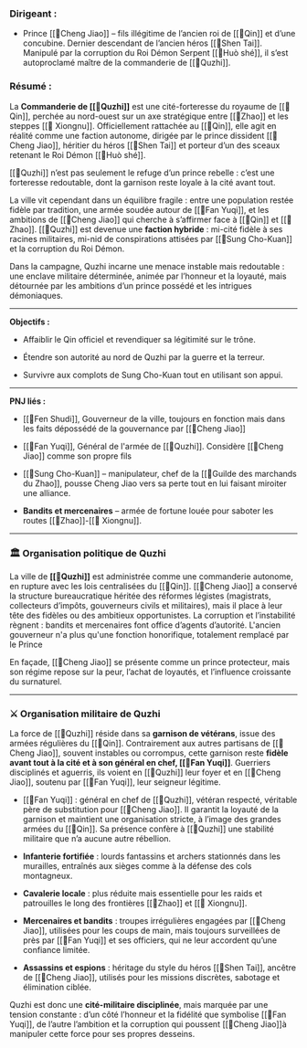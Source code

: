 ### Dirigeant :

- Prince [[👑Cheng Jiao]] – fils illégitime de l’ancien roi de [[🏯Qin]] et d’une concubine. Dernier descendant de l’ancien héros [[🦋Shen Tai]]. Manipulé par la corruption du Roi Démon Serpent [[🐲Huò shé]], il s’est autoproclamé maître de la commanderie de [[🏰Quzhi]].

### Résumé :

La **Commanderie de [[🏰Quzhi]]** est une cité-forteresse du royaume de [[🏯Qin]], perchée au nord-ouest sur un axe stratégique entre [[🏯Zhao]] et les steppes [[🏯 Xiongnu]]. Officiellement rattachée au [[🏯Qin]], elle agit en réalité comme une faction autonome, dirigée par le prince dissident [[👑Cheng Jiao]], héritier du héros [[🦋Shen Tai]] et porteur d’un des sceaux retenant le Roi Démon [[🐲Huò shé]].

[[🏰Quzhi]] n’est pas seulement le refuge d’un prince rebelle : c’est une forteresse redoutable, dont la garnison reste loyale à la cité avant tout. 

La ville vit cependant dans un équilibre fragile : entre une population restée fidèle par tradition, une armée soudée autour de [[👤Fan Yuqi]], et les ambitions de [[👑Cheng Jiao]] qui cherche à s’affirmer face à [[🏯Qin]] et [[🏯Zhao]]. [[🏰Quzhi]] est devenue une **faction hybride** : mi-cité fidèle à ses racines militaires, mi-nid de conspirations attisées par [[👑Sung Cho-Kuan]] et la corruption du Roi Démon.

Dans la campagne, Quzhi incarne une menace instable mais redoutable : une enclave militaire déterminée, animée par l’honneur et la loyauté, mais détournée par les ambitions d’un prince possédé et les intrigues démoniaques.

---

**Objectifs :**

- Affaiblir le Qin officiel et revendiquer sa légitimité sur le trône.

- Étendre son autorité au nord de Quzhi par la guerre et la terreur.

- Survivre aux complots de Sung Cho-Kuan tout en utilisant son appui.


---

**PNJ liés :**

- [[👤Fen Shudi]], Gouverneur de la ville, toujours en fonction mais dans les faits dépossédé de la gouvernance par [[👑Cheng Jiao]]

- [[👤Fan Yuqi]], Général de l'armée de [[🏰Quzhi]]. Considère [[👑Cheng Jiao]] comme son propre fils 

- [[👑Sung Cho-Kuan]] – manipulateur, chef de la [[🏮Guilde des marchands du Zhao]], pousse Cheng Jiao vers sa perte tout en lui faisant miroiter une alliance. 

- **Bandits et mercenaires** – armée de fortune louée pour saboter les routes [[🏯Zhao]]-[[🏯 Xiongnu]].

---

### 🏛️ Organisation politique de Quzhi

La ville de **[[🏰Quzhi]]** est administrée comme une commanderie autonome, en rupture avec les lois centralisées du [[🏯Qin]]. [[👑Cheng Jiao]] a conservé la structure bureaucratique héritée des réformes légistes (magistrats, collecteurs d’impôts, gouverneurs civils et militaires), mais il place à leur tête des fidèles ou des ambitieux opportunistes. La corruption et l’instabilité règnent : bandits et mercenaires font office d’agents d’autorité.
L'ancien gouverneur n'a plus qu'une fonction honorifique, totalement remplacé par le Prince

En façade, [[👑Cheng Jiao]] se présente comme un prince protecteur, mais son régime repose sur la peur, l’achat de loyautés, et l’influence croissante du surnaturel.

---

### ⚔️ Organisation militaire de Quzhi

La force de [[🏰Quzhi]] réside dans sa **garnison de vétérans**, issue des armées régulières du [[🏯Qin]]. Contrairement aux autres partisans de [[👑Cheng Jiao]], souvent instables ou corrompus, cette garnison reste **fidèle avant tout à la cité et à son général en chef, [[👤Fan Yuqi]]**. Guerriers disciplinés et aguerris, ils voient en [[🏰Quzhi]] leur foyer et en [[👑Cheng Jiao]], soutenu par [[👤Fan Yuqi]], leur seigneur légitime.

- [[👤Fan Yuqi]] : général en chef de [[🏰Quzhi]], vétéran respecté, véritable père de substitution pour [[👑Cheng Jiao]]. Il garantit la loyauté de la garnison et maintient une organisation stricte, à l’image des grandes armées du [[🏯Qin]]. Sa présence confère à [[🏰Quzhi]] une stabilité militaire que n’a aucune autre rébellion.

- **Infanterie fortifiée** : lourds fantassins et archers stationnés dans les murailles, entraînés aux sièges comme à la défense des cols montagneux.

- **Cavalerie locale** : plus réduite mais essentielle pour les raids et patrouilles le long des frontières [[🏯Zhao]] et [[🏯 Xiongnu]].
 
- **Mercenaires et bandits** : troupes irrégulières engagées par [[👑Cheng Jiao]], utilisées pour les coups de main, mais toujours surveillées de près par [[👤Fan Yuqi]] et ses officiers, qui ne leur accordent qu’une confiance limitée.
 
- **Assassins et espions** : héritage du style du héros [[🦋Shen Tai]], ancêtre de [[👑Cheng Jiao]], utilisés pour les missions discrètes, sabotage et élimination ciblée.


Quzhi est donc une **cité-militaire disciplinée**, mais marquée par une tension constante : d’un côté l’honneur et la fidélité que symbolise [[👤Fan Yuqi]], de l’autre l’ambition et la corruption qui poussent [[👑Cheng Jiao]]à manipuler cette force pour ses propres desseins.